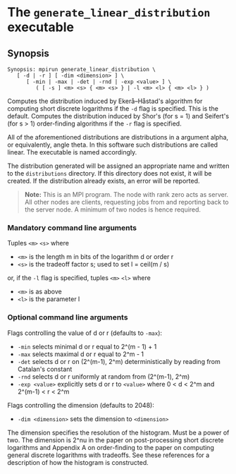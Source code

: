 # The <code>generate_linear_distribution</code> executable

## Synopsis
```console
Synopsis: mpirun generate_linear_distribution \
   [ -d | -r ] [ -dim <dimension> ] \
      [ -min | -max | -det | -rnd | -exp <value> ] \
         ( [ -s ] <m> <s> { <m> <s> } | -l <m> <l> { <m> <l> } )
```

Computes the distribution induced by Ekerå–Håstad's algorithm for computing short discrete logarithms if the <code>-d</code> flag is specified. This is the default. Computes the distribution induced by Shor's (for s = 1) and Seifert's (for s > 1) order-finding algorithms if the <code>-r</code> flag is specified.

All of the aforementioned distributions are distributions in a argument alpha, or equivalently, angle theta. In this software such distributions are called linear. The executable is named accordingly.

The distribution generated will be assigned an appropriate name and written to the <code>distributions</code> directory. If this directory does not exist, it will be created. If the distribution already exists, an error will be reported.

> <b>Note:</b> This is an MPI program. The node with rank zero acts as server. All other nodes are clients, requesting jobs from and reporting back to the server node. A minimum of two nodes is hence required.

### Mandatory command line arguments
Tuples <code>\<m\></code> <code>\<s\></code> where
- <code>\<m\></code> is the length m in bits of the logarithm d or order r
- <code>\<s\></code> is the tradeoff factor s; used to set l = ceil(m / s)

or, if the <code>-l</code> flag is specified, tuples <code>\<m\></code> <code>\<l\></code> where
- <code>\<m\></code> is as above
- <code>\<l\></code> is the parameter l

### Optional command line arguments
Flags controlling the value of d or r (defaults to <code>-max</code>):
- <code>-min</code> selects minimal d or r equal to 2^(m - 1) + 1
- <code>-max</code> selects maximal d or r equal to 2^m - 1
- <code>-det</code> selects d or r on (2^(m-1), 2^m) deterministically by reading from Catalan's constant
- <code>-rnd</code> selects d or r uniformly at random from (2^(m-1), 2^m)
- <code>-exp \<value\></code> explicitly sets d or r to <code>\<value\></code> where 0 < d < 2^m and 2^(m-1) < r < 2^m

Flags controlling the dimension (defaults to 2048):
- <code>-dim \<dimension\></code> sets the dimension to <code>\<dimension\></code>

The dimension specifies the resolution of the histogram. Must be a power of two. The dimension is 2^nu in the paper on post-processing short discrete logarithms and Appendix A on order-finding to the paper on computing general discrete logarithms with tradeoffs. See these references for a description of how the histogram is constructed.
